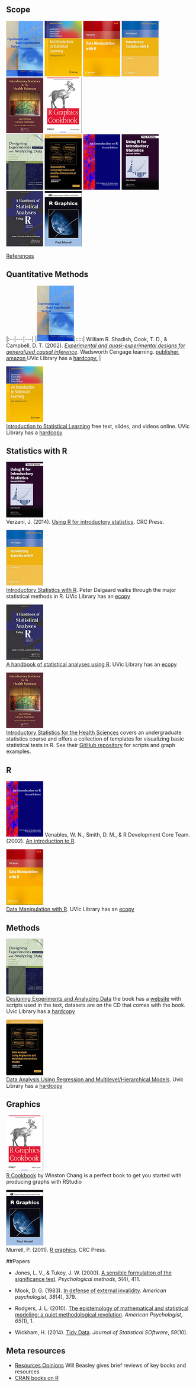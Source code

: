 ## Scope
 

[![Shadish](./materials/texts/images/shadish.png)](http://impact.cgiar.org/pdf/147.pdf) [![James](./materials/texts/images/james.png)]() [![Spector](./materials/texts/images/spector.png)]() [![Dalgaard](./materials/texts/images/dalgaard.png)]() [![Deshea](./materials/texts/images/deshea.png)]() [![R Cookbook](./materials/texts/images/chang.png)]()   
[![Maxwell & Delaney](./materials/texts/images/maxwell.png)]() [![Gelman & Hill](./materials/texts/images/gelman.png)]() [![Venables](./materials/texts/images/venables.png)]()  [![Verzani](./materials/texts/images/verzani.png)]() [![Everitt](./materials/texts/images/everitt.png)]() [![Murrell](./materials/texts/images/murrell.png)]()    


[References](./references.md)

## Quantitative Methods


|:--|---|---|
|[![Shadish](./materials/texts/images/shadish.png)](http://impact.cgiar.org/pdf/147.pdf)|:::::|  William R. Shadish, Cook, T. D., & Campbell, D. T. (2002). [*Experimental and quasi-experimental designs for generalized causal inference*](http://impact.cgiar.org/pdf/147.pdf). Wadsworth Cengage learning.   [publisher](http://shop.oreilly.com/product/9780596809164.do),  [amazon](http://www.amazon.com/Experimental-Quasi-Experimental-Designs-Generalized-Inference/dp/0395615569/ref=sr_1_1?ie=UTF8&qid=1435984771&sr=8-1&keywords=shadish+cook+and+campbell&pebp=1435984771016&perid=1DMRH03RWE7YCWQZE31Z),UVic Library has a [hardcopy](http://voyager.library.uvic.ca/vwebv/holdingsInfo?bibId=1328797)[.](https://drive.google.com/file/d/0B8KlNxv-FHyjdVNmdm9ZZDloMDQ/view?usp=sharing)  |   



[![James](./materials/texts/images/james.png)](http://www.amazon.com/Introduction-Statistical-Learning-Applications-Statistics/dp/1461471370/ref=sr_1_1?ie=UTF8&qid=1435938322&sr=8-1&keywords=introduction+to+statistical+learning)   
[Introduction to Statistical Learning](http://www-bcf.usc.edu/~gareth/ISL/) free text, slides, and videos online. UVic Library has a [hardcopy](http://voyager.library.uvic.ca/vwebv/holdingsInfo?bibId=3011282)



## Statistics with R

[![Verzani](./materials/texts/images/verzani.png)](https://www.crcpress.com/Using-R-for-Introductory-Statistics-Second-Edition/Verzani/9781466590731)   
Verzani, J. (2014). [Using R for introductory statistics](https://cran.r-project.org/doc/contrib/Verzani-SimpleR.pdf). CRC Press.

[![Dalgaard](./materials/texts/images/dalgaard.png)](http://www.springer.com/us/book/9780387790534)   
[Introductory Statistics with R](http://down.cenet.org.cn/upfile/28/200612374427146.pdf). Peter Dalgaard walks through the major statistical methods in R. UVic Library has an [ecopy](http://link.springer.com.ezproxy.library.uvic.ca/book/10.1007%2F978-0-387-79054-1)

[![Everitt](./materials/texts/images/everitt.png)](http://www.amazon.com/Handbook-Statistical-Analyses-Using-Second/dp/1420079336/ref=sr_1_2?ie=UTF8&qid=1435986045&sr=8-2&keywords=A+Handbook+of+Statistical+Analyses+Using+R&pebp=1435986048108&perid=177DZ3S2R9QC4EQ6H5TD)   
[A handbook of statistical analyses using R](http://xa.yimg.com/kq/groups/16412409/783160322/name/A%2BHandbook%2Bof%2BStatistical%2BAnalyses%2BUsing%2BR.pdf). UVic Library has an [ecopy](http://voyager.library.uvic.ca/vwebv/holdingsInfo?bibId=1551977
)  

[![Deshea](./materials/texts/images/deshea.png)](http://www.amazon.com/Introductory-Statistics-Health-Sciences-DeShea/dp/1466565330/ref=sr_1_1?ie=UTF8&qid=1435986355&sr=8-1&keywords=Introductory+Statistics+for+the+Health+Sciences&pebp=1435986356585&perid=14VVYKK768NKSE8AB6RE)     
[Introductory Statistics for the Health Sciences](http://desheastats.com/) covers an undergraduate statistics course and offers a collection of templates for visualizing basic statistical tests in R. See their [GitHub repository](https://github.com/OuhscBbmc/DeSheaToothakerIntroStats) for scripts and graph examples.


## R
[![Venables](./materials/texts/images/venables.png)](http://www.ms.uky.edu/~molzon/courses/ma320/R/Introduction-to-R.pdf)
Venables, W. N., Smith, D. M., & R Development Core Team. (2002). [An introduction to R](http://www.ms.uky.edu/~molzon/courses/ma320/R/Introduction-to-R.pdf).


[![Spector](./materials/texts/images/spector.png)](http://www.amazon.com/Data-Manipulation-R-Use/dp/0387747303/ref=sr_1_1?ie=UTF8&qid=1435985565&sr=8-1&keywords=data+manipulation+with+r&pebp=1435985565937&perid=09BPKFCSYR1GTK7HR0MC)   
[Data Manipulation with R](http://www.springer.com/us/book/9780387747309). UVic Library has an [ecopy](http://link.springer.com.ezproxy.library.uvic.ca/book/10.1007%2F978-0-387-74731-6)


## Methods 



[![Maxwell & Delaney](./materials/texts/images/maxwell.png)](http://www.amazon.com/Designing-Experiments-Analyzing-Data-Perspective/dp/0805837183/ref=sr_1_1?ie=UTF8&qid=1435939865&sr=8-1&keywords=maxwell+and+delaney&pebp=1435939865576&perid=1FN4621XSDDF6FZ9EX2N)   
[Designing Experiments and Analyzing Data](http://www.designingexperiments.com/) the book has a [website](http://www.designingexperiments.com/) with  scripts used in the text, datasets are on the CD that comes with the book. Uvic Library has a [hardcopy](http://voyager.library.uvic.ca/vwebv/holdingsInfo?bibId=1337909)

[![Gelman & Hill](./materials/texts/images/gelman.png)](http://www.amazon.com/Analysis-Regression-Multilevel-Hierarchical-Models/dp/052168689X/ref=sr_1_1?ie=UTF8&qid=1435941155&sr=8-1&keywords=gelman+and+hill&pebp=1435941155428&perid=00K1D3Y3KKE3XF87ED1B)     
[Data Analysis Using Regression and Multilevel/Hierarchical Models](http://www-bcf.usc.edu/~gareth/ISL/). Uvic Library has a [hardcopy](http://voyager.library.uvic.ca/vwebv/holdingsInfo?bibId=1553520)






## Graphics

[![R Cookbook](./materials/texts/images/chang.png)](http://www.amazon.ca/R-Graphics-Cookbook-Winston-Chang/dp/1449316956)   
[R Cookbook](http://shop.oreilly.com/product/9780596809164.do) by Winston Chang  is a perfect book to get you started with producing graphs with RStudio   


[![Murrell](./materials/texts/images/murrell.png)](https://www.stat.auckland.ac.nz/~paul/RG2e/)  
Murrell, P. (2011). [R graphics](http://www.e-reading.club/bookreader.php/137370/C486x_C06.pdf). CRC Press.




##Papers
 - Jones, L. V., & Tukey, J. W. (2000). [A sensible formulation of the significance test](http://forrest.psych.unc.edu/jones-tukey112399.html). *Psychological methods*, *5*(4), 411.
 
 - Mook, D. G. (1983). [In defense of external invalidity](http://www.vanderbilt.edu/psychological_sciences/graduate/programs/quantitative-methods/quantitative-content/mook_1983.pdf). *American psychologist*, *38*(4), 379.
 
- Rodgers, J. L. (2010). [The epistemology of mathematical and statistical modeling: a quiet methodological revolution](http://www.researchgate.net/profile/Joe_Rodgers/publication/40906532_The_epistemology_of_mathematical_and_statistical_modeling_a_quiet_methodological_revolution/links/546b68ae0cf2f5eb18091cbd.pdf). *American Psychologist*, *65*(1), 1.

- Wickham, H. (2014). [Tidy Data](http://www.jstatsoft.org/v59/i10/paper). *Journal of Statistical SOftware*, *59*(10). 


## Meta resources
- [Resources Opinions](https://github.com/OuhscBbmc/RedcapExamplesAndPatterns/blob/master/DocumentationGlobal/ResourcesOpinions.md)  Will Beasley gives  brief reviews of key books and resources    
- [CRAN books on R]()
